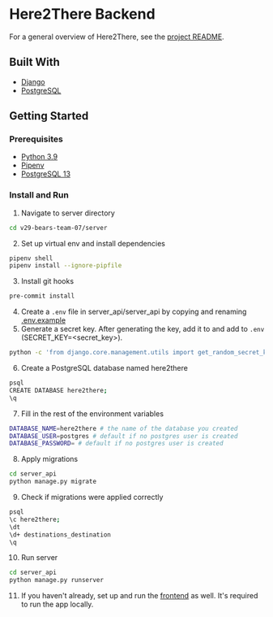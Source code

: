 # Here2There Backend

For a general overview of Here2There, see the [project README](../README.md).

## Built With

- [Django](https://www.djangoproject.com/)
- [PostgreSQL](https://www.postgresql.org/)

## Getting Started

### Prerequisites

- [Python 3.9](https://www.python.org/downloads/)
- [Pipenv](https://pypi.org/project/pipenv/)
- [PostgreSQL 13](https://www.postgresql.org/)

### Install and Run

1. Navigate to server directory

```sh
cd v29-bears-team-07/server
```

2. Set up virtual env and install dependencies

```sh
pipenv shell
pipenv install --ignore-pipfile
```

3. Install git hooks

```sh
pre-commit install
```

4. Create a `.env` file in server_api/server_api by copying and renaming [.env.example](./server_api/server_api/.env.example)
5. Generate a secret key. After generating the key, add it to and add to `.env` (SECRET_KEY=<secret_key>).

```sh
python -c 'from django.core.management.utils import get_random_secret_key; print(get_random_secret_key())'
```

6. Create a PostgreSQL database named here2there

```sh
psql
CREATE DATABASE here2there;
\q
```

7. Fill in the rest of the environment variables

```sh
DATABASE_NAME=here2there # the name of the database you created
DATABASE_USER=postgres # default if no postgres user is created
DATABASE_PASSWORD= # default if no postgres user is created
```

8. Apply migrations

```sh
cd server_api
python manage.py migrate
```

9. Check if migrations were applied correctly

```sh
psql
\c here2there;
\dt
\d+ destinations_destination
\q
```

10. Run server

```sh
cd server_api
python manage.py runserver
```

11. If you haven't already, set up and run the [frontend](../frontend/README.md) as well. It's required to run the app locally.
